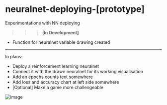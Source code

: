 # neuralnet-deploying-[prototype]
Experimentations with NN deploying

>>> <b>[In Development]</b>

* Function for neuralnet variable drawing created

___
In plans:
* Deploy a reinforcement learning neuralnet
* Connect it with the drawn neuralnet for its working visualisation
* Add an epochs counts text somewhere
* Add loss and accuracy chart at left side somewhere
* [Optional] Make a game more challengeable

![image](https://user-images.githubusercontent.com/109345462/218879112-ac70ff1a-e356-48ea-a55b-55c1719071c9.png)

